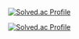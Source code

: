 [![Solved.ac Profile](http://mazassumnida.wtf/api/mini/generate_badge?boj=lesacat)](https://solved.ac/lesacat)

[![Solved.ac Profile](http://mazassumnida.wtf/api/v2/generate_badge?boj=lesacat)](https://solved.ac/lesacat/)
